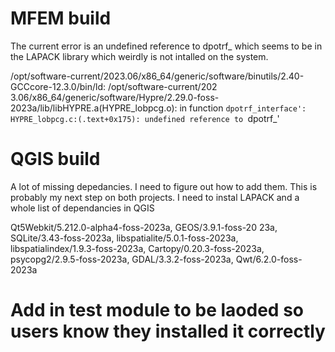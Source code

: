 # MFEM build

The current error is an undefined reference to dpotrf_ which seems to be in the LAPACK library which weirdly is not intalled on the system.

/opt/software-current/2023.06/x86_64/generic/software/binutils/2.40-GCCcore-12.3.0/bin/ld: /opt/software-current/202
3.06/x86_64/generic/software/Hypre/2.29.0-foss-2023a/lib/libHYPRE.a(HYPRE_lobpcg.o): in function `dpotrf_interface':
HYPRE_lobpcg.c:(.text+0x175): undefined reference to `dpotrf_'


# QGIS build

A lot of missing depedancies.  I need to figure out how to add them. This is probably my next step on both projects. I need to instal LAPACK and a whole list of dependancies in QGIS


Qt5Webkit/5.212.0-alpha4-foss-2023a, GEOS/3.9.1-foss-20 23a, SQLite/3.43-foss-2023a, libspatialite/5.0.1-foss-2023a, libspatialindex/1.9.3-foss-2023a, Cartopy/0.20.3-foss-2023a, psycopg2/2.9.5-foss-2023a, GDAL/3.3.2-foss-2023a, Qwt/6.2.0-foss-2023a


# Add in test module to be laoded so users know they installed it correctly